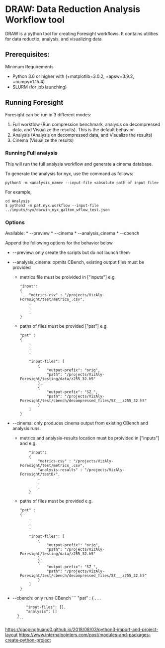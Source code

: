 # DRAW: Data Reduction Analysis Workflow tool

DRAW is a python tool for creating  Foresight workflows. It contains utilities for data reductio, analysis, and visualizing data


## Prerequisites:

Minimum Requirements
* Python 3.6 or higher with (+matplotlib=3.0.2, +apsw=3.9.2, +numpy=1.15.4)
* SLURM (for job launching)


## Running Foresight

Foresight can be run in 3 different modes:
1. Full workflow (Run compression benchmark, analysis on decompressed data, and Visualize the results). This is the default behavior.
2. Analysis (Analysis on decompressed data, and Visualize the results)
3. Cinema (Visualize the results)


### Running Full analysis
This will run the full analysis workflow and generate a cinema database. 

To generate the analysis for nyx, use the command as follows:
```
python3 -m <analysis_name> --input-file <absolute path of input file>
```


For example,
```
cd Analysis
$ python3 -m pat.nyx.workflow --input-file ../inputs/nyx/darwin_nyx_galton_wflow_test.json
```


### Options
Available:
 	* --preview
	* --cinema
	* --analysis_cinema
	* --cbench 

Append the following options for the behavior below
* --preview: only create the scripts but do not launch them

* --analysis_cinema: opmits CBench, existing output files must be provided
	* metrics file must be proivided in ["inputs"] e.g.
		```
		"input": 
		{
			"metrics-csv" : "/projects/VizAly-Foresight/test/metrics_.csv",
			.
			.
			.
		}
		```
	* paths of files must be provided ["pat"] e.g.
		```
		"pat" :
		{
			.
			.
			.

			"input-files": [
	            {
	                "output-prefix": "orig",
	                "path": "/projects/VizAly-Foresight/testing/data/z255_32.h5"
	            },
	            {
	                "output-prefix": "SZ_",
	                "path": "/projects/VizAly-Foresight/test/cbench/decompressed_files/SZ___z255_32.h5"
	            }
	        ]
	    }
	    ```
* --cinema: only produces cinema output from existing CBench and analysis runs. 
	* metrics and analysis-results location must be proivided in ["inputs"] and  e.g.
		```
			"input": 
			{
				"metrics-csv" : "/projects/VizAly-Foresight/test/metrics_.csv",
				"analysis-results" : "/projects/VizAly-Foresight/testB/",
				.
				.
				.
			}
		```
	* paths of files must be provided e.g.
		```
		"pat" :
		{
			.
			.
			.

			"input-files": [
	            {
	                "output-prefix": "orig",
	                "path": "/projects/VizAly-Foresight/testing/data/z255_32.h5"
	            },
	            {
	                "output-prefix": "SZ_",
	                "path": "/projects/VizAly-Foresight/test/cbench/decompressed_files/SZ___z255_32.h5"
	            }
	        ]
	    }
	    ```
* --cbench: only runs CBench
		```
		"pat" :
		{
			.
			.
			.

			"input-files": [],
			"analysis": []
	    }
	    ```
	

https://gaopinghuang0.github.io/2018/08/03/python3-import-and-project-layout
https://www.internalpointers.com/post/modules-and-packages-create-python-project